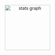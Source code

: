<div align="center">
    <img src="https://github-readme-stats.vercel.app/api?username=normal-coder&hide_title=false&hide_rank=false&show_icons=true&include_all_commits=true&count_private=true&disable_animations=false&theme=monokai&locale=en&hide_border=true&order=1" height="150" alt="stats graph"  />
</div>
